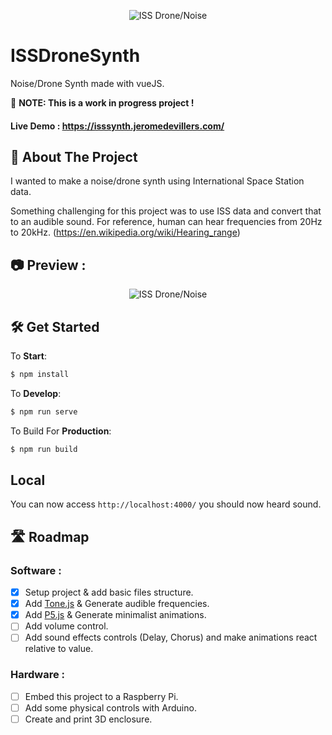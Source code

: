 <p align="center">
  <img src="https://user-images.githubusercontent.com/4960853/139852186-700ead69-15d4-4b6e-8645-fcebe0a858ed.png" alt="ISS Drone/Noise"/>
</p>


# ISSDroneSynth
Noise/Drone Synth made with vueJS.

🚧 **NOTE: This is a work in progress project !**


#### Live Demo : https://isssynth.jeromedevillers.com/

## 🚀 About The Project
I wanted to make a noise/drone synth using International Space Station data.

Something challenging for this project was to use ISS data and convert that to an audible sound. For reference, human can hear frequencies from 20Hz to 20kHz. (https://en.wikipedia.org/wiki/Hearing_range)

## 📷 Preview :

<p align="center">
  <img src="https://user-images.githubusercontent.com/4960853/140243742-74a5dacb-fa61-407a-a50d-9f6134c6f638.gif" alt="ISS Drone/Noise"/>
</p>



## 🛠️ Get Started

To **Start**:

```bash
$ npm install
```

To **Develop**:

```bash
$ npm run serve
```

To Build For **Production**:

```bash
$ npm run build
```

## Local
You can now access `http://localhost:4000/` you should now heard sound.

## 🛣️ Roadmap


### Software :

- [X] Setup project & add basic files structure.
- [X] Add [Tone.js](https://tonejs.github.io/) & Generate audible frequencies.
- [X] Add [P5.js](https://p5js.org/) & Generate minimalist animations.
- [ ] Add volume control.
- [ ] Add sound effects controls (Delay, Chorus) and make animations react relative to value.

### Hardware :

- [ ] Embed this project to a Raspberry Pi.
- [ ] Add some physical controls with Arduino.
- [ ] Create and print 3D enclosure.
